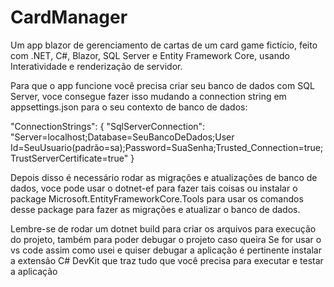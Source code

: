 # CardManager
Um app blazor de gerenciamento de cartas de um card game fictício, feito com .NET, C#, Blazor, SQL Server e Entity Framework Core, usando Interatividade e renderização de servidor.

Para que o app funcione você precisa criar seu banco de dados com SQL Server, voce consegue fazer isso mudando a connection string em appsettings.json para o seu contexto de banco de dados:

"ConnectionStrings": { "SqlServerConnection": "Server=localhost;Database=SeuBancoDeDados;User Id=SeuUsuario(padrão=sa);Password=SuaSenha;Trusted_Connection=true;TrustServerCertificate=true" }

Depois disso é necessário rodar as migrações e atualizações de banco de dados, voce pode usar o dotnet-ef para fazer tais coisas ou instalar o package Microsoft.EntityFrameworkCore.Tools para usar os comandos desse package para fazer as migrações e atualizar o banco de dados.

Lembre-se de rodar um dotnet build para criar os arquivos para execução do projeto, também para poder debugar o projeto caso queira
Se for usar o vs code assim como usei e quiser debugar a aplicação é pertinente instalar a extensão C# DevKit que traz tudo que você precisa para executar e testar a aplicação
